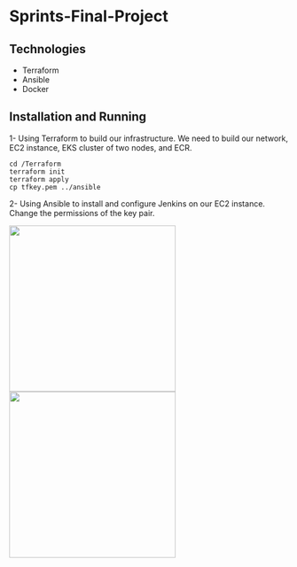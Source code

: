 # Sprints-Final-Project
## Technologies
- Terraform
- Ansible
- Docker


## Installation and Running
  1- Using Terraform to build our infrastructure.
  We need to build our network, EC2 instance, EKS cluster of two nodes, and ECR.
```
cd /Terraform
terraform init
terraform apply
cp tfkey.pem ../ansible
```
  2- Using Ansible to install and configure Jenkins on our EC2 instance.
  Change the permissions of the key pair.

<div>
<img src="link" width="300">
<img src="link" width="300">
</div>
